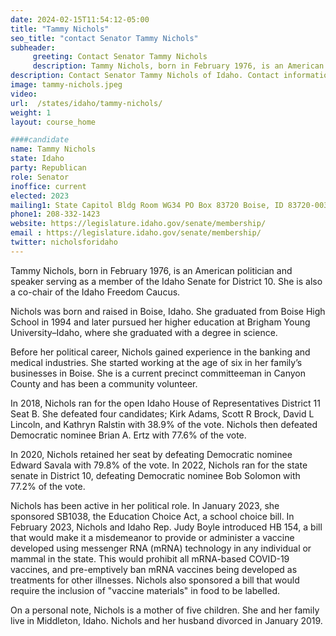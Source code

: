 ```yaml
---
date: 2024-02-15T11:54:12-05:00
title: "Tammy Nichols"
seo_title: "contact Senator Tammy Nichols"
subheader:
     greeting: Contact Senator Tammy Nichols
     description: Tammy Nichols, born in February 1976, is an American politician and speaker serving as a member of the Idaho Senate for District 10. She is also a co-chair of the Idaho Freedom Caucus.
description: Contact Senator Tammy Nichols of Idaho. Contact information for Tammy Nichols includes email address, phone number, and mailing address.
image: tammy-nichols.jpeg
video:
url:  /states/idaho/tammy-nichols/
weight: 1
layout: course_home

####candidate
name: Tammy Nichols
state: Idaho
party: Republican
role: Senator
inoffice: current
elected: 2023
mailing1: State Capitol Bldg Room WG34 PO Box 83720 Boise, ID 83720-0038
phone1: 208-332-1423
website: https://legislature.idaho.gov/senate/membership/
email : https://legislature.idaho.gov/senate/membership/
twitter: nicholsforidaho
---
```


Tammy Nichols, born in February 1976, is an American politician and speaker serving as a member of the Idaho Senate for District 10. She is also a co-chair of the Idaho Freedom Caucus.

Nichols was born and raised in Boise, Idaho. She graduated from Boise High School in 1994 and later pursued her higher education at Brigham Young University–Idaho, where she graduated with a degree in science.

Before her political career, Nichols gained experience in the banking and medical industries. She started working at the age of six in her family’s businesses in Boise. She is a current precinct committeeman in Canyon County and has been a community volunteer.

In 2018, Nichols ran for the open Idaho House of Representatives District 11 Seat B. She defeated four candidates; Kirk Adams, Scott R Brock, David L Lincoln, and Kathryn Ralstin with 38.9% of the vote. Nichols then defeated Democratic nominee Brian A. Ertz with 77.6% of the vote.

In 2020, Nichols retained her seat by defeating Democratic nominee Edward Savala with 79.8% of the vote. In 2022, Nichols ran for the state senate in District 10, defeating Democratic nominee Bob Solomon with 77.2% of the vote.

Nichols has been active in her political role. In January 2023, she sponsored SB1038, the Education Choice Act, a school choice bill. In February 2023, Nichols and Idaho Rep. Judy Boyle introduced HB 154, a bill that would make it a misdemeanor to provide or administer a vaccine developed using messenger RNA (mRNA) technology in any individual or mammal in the state. This would prohibit all mRNA-based COVID-19 vaccines, and pre-emptively ban mRNA vaccines being developed as treatments for other illnesses. Nichols also sponsored a bill that would require the inclusion of "vaccine materials" in food to be labelled.

On a personal note, Nichols is a mother of five children. She and her family live in Middleton, Idaho. Nichols and her husband divorced in January 2019.
